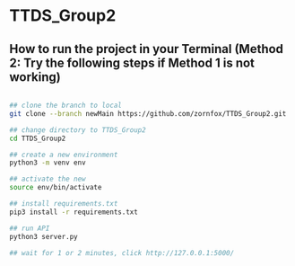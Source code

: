 # TTDS_Group2

 
## How to run the project in your Terminal (Method 2: Try the following steps if Method 1 is not working)
```bash

## clone the branch to local 
git clone --branch newMain https://github.com/zornfox/TTDS_Group2.git

## change directory to TTDS_Group2
cd TTDS_Group2

## create a new environment 
python3 -m venv env

## activate the new 
source env/bin/activate

## install requirements.txt
pip3 install -r requirements.txt

## run API 
python3 server.py

## wait for 1 or 2 minutes, click http://127.0.0.1:5000/

```


